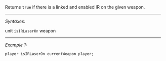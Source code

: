 Returns `true` if there is a linked and enabled IR on the given weapon.


---
*Syntaxes:*

unit `isIRLaserOn` weapon

---
*Example 1:*

```sqf
player isIRLaserOn currentWeapon player;
```